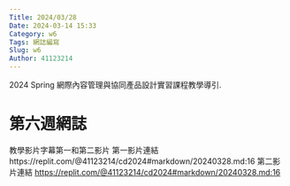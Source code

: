 ```yaml
---
Title: 2024/03/28
Date: 2024-03-14 15:33
Category: w6
Tags: 網誌編寫
Slug: w6
Author: 41123214
---
```


2024 Spring 網際內容管理與協同產品設計實習課程教學導引.

<!-- PELICAN_END_SUMMARY -->

# 第六週網誌
教學影片字幕第一和第二影片
第一影片連結https://replit.com/@41123214/cd2024#markdown/20240328.md:16
第二影片連結
https://replit.com/@41123214/cd2024#markdown/20240328.md:16